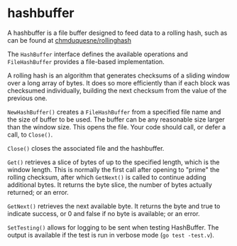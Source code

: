 # hashbuffer

A hashbuffer is a file buffer designed to feed data to a rolling hash, such as can be found at [chmduquesne/rollinghash](http://github.com/chmduquesne/rollinghash)

The `HashBuffer` interface defines the available operations and `FileHashBuffer` provides a file-based implementation.

A rolling hash is an algorithm that generates checksums of a sliding window over a long array of bytes. It does so more efficiently than if each block was checksumed individually, building the next checksum from the value of the previous one.

`NewHashBuffer()` creates a `FileHashBuffer` from a specified file name and the size of buffer to be used. The buffer can be any reasonable size larger than the window size.  This opens the file.  Your code should call, or defer a call, to `Close()`.

`Close()` closes the associated file and the hashbuffer.

`Get()` retrieves a slice of bytes of up to the specified length, which is the window length.  This is normally the first call after opening to "prime" the rolling checksum, after which `GetNext()` is called to continue adding additional bytes.  It returns the byte slice, the number of bytes actually returned; or an error.

`GetNext()` retrieves the next available byte.  It returns the byte and true to indicate success, or 0 and false if no byte is available; or an error.

`SetTesting()` allows for logging to be sent when testing HashBuffer.  The output is available if the test is run in verbose mode (`go test -test.v`).
